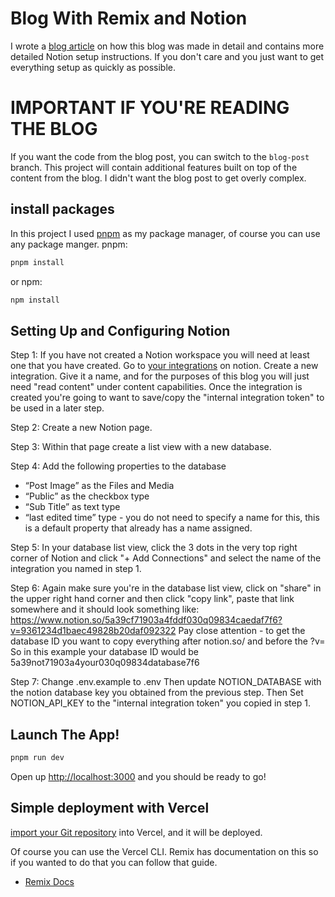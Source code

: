 # Blog With Remix and Notion

I wrote a [blog article](https://www.blackcathacks.com/post/b5e5b146-03c0-4380-8ed4-f01499087356) on how this blog was made in detail and contains more detailed Notion setup instructions. If you don't care and you just want to get everything setup as quickly as possible. 

# IMPORTANT IF YOU'RE READING THE BLOG
If you want the code from the blog post, you can switch to the `blog-post` branch. This project will contain additional features built on top of the content from the blog. I didn't want the blog post to get overly complex.

## install packages

In this project I used [pnpm](https://pnpm.io/installation) as my package manager, of course you
can use any package manger.
pnpm:

```sh
pnpm install
```

or npm:

```sh
npm install
```

## Setting Up and Configuring Notion

Step 1:
If you have not created a Notion workspace you will need at least one that you have created.
Go to [your integrations](https://www.notion.so/my-integrations) on notion. Create a new integration. Give it a name, and for the purposes of this blog you will just need "read content" under content capabilities. Once the integration is created you're going to want to save/copy the "internal integration token" to be used in a later step.

Step 2:
Create a new Notion page.

Step 3:
Within that page create a list view with a new database.

Step 4:
Add the following properties to the database
- “Post Image” as the Files and Media  
- “Public” as the checkbox type
- “Sub Title” as text type
- “last edited time” type - you do not need to specify a name for this, this is a default property that already has a name assigned.

Step 5:
In your database list view, click the 3 dots in the very top right corner of Notion and click "+ Add Connections" and select the name of the integration you named in step 1.

Step 6:
Again make sure you're in the database list view, click on "share" in the upper right hand corner and then click "copy link", paste that link somewhere and it should look something like:
https://www.notion.so/5a39cf71903a4fddf030q09834caedaf7f6?v=9361234d1baec49828b20daf092322
Pay close attention - to get the database ID you want to copy everything after notion.so/ and before the ?v=
So in this example your database ID would be 5a39not71903a4your030q09834database7f6

Step 7:
Change .env.example to .env
Then update NOTION_DATABASE with the notion database key you obtained from the previous step.
Then Set NOTION_API_KEY to the "internal integration token" you copied in step 1.

## Launch The App!

```sh
pnpm run dev
```

Open up [http://localhost:3000](http://localhost:3000) and you should be ready to go!

## Simple deployment with Vercel

[import your Git repository](https://vercel.com/new) into Vercel, and it will be deployed.

Of course you can use the Vercel CLI. Remix has documentation on this so if you wanted to do that you can follow that guide.

- [Remix Docs](https://remix.run/docs)
